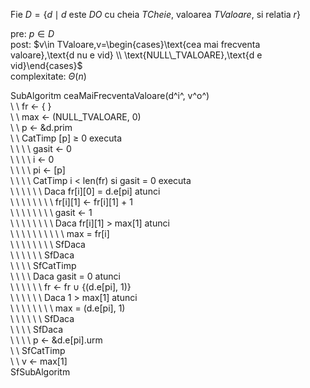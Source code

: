 Fie $D=\left\{d\mid d\text{ este }DO\text{ cu cheia }TCheie\text{, valoarea }TValoare\text{, si relatia }r\right\}$

pre: $p\in D$ \
post: $v\in TValoare,v=\begin{cases}\text{cea mai frecventa valoare},\text{d nu e vid} \\ \text{NULL\_TVALOARE},\text{d e vid}\end{cases}$ \
complexitate: $\Theta(n)$

SubAlgoritm ceaMaiFrecventaValoare(d^i^, v^o^) \
\	\	fr ← { } \
\	\	max ← (NULL\_TVALOARE, 0) \
\	\	p ← &d.prim \
\	\	CatTimp [p] $\ge$ 0 executa \
\	\	\	\	gasit ← 0 \
\	\	\	\	i ← 0 \
\	\	\	\	pi ← [p] \
\	\	\	\	CatTimp i < len(fr) si gasit = 0 executa \
\	\	\	\	\	\	Daca fr[i][0] = d.e[pi] atunci \
\	\	\	\	\	\	\	\	fr[i][1] ← fr[i][1] + 1 \
\	\	\	\	\	\	\	\	gasit ← 1 \
\	\	\	\	\	\	\	\	Daca fr[i][1] > max[1] atunci \
\	\	\	\	\	\	\	\	\	\	max = fr[i] \
\	\	\	\	\	\	\	\	SfDaca \
\	\	\	\	\	\	SfDaca \
\	\	\	\	SfCatTimp \
\	\	\	\	Daca gasit = 0 atunci \
\	\	\	\	\	\	fr ← fr $\cup$ {(d.e[pi], 1)} \
\	\	\	\	\	\	Daca 1 > max[1] atunci \
\	\	\	\	\	\	\	\	max = (d.e[pi], 1) \
\	\	\	\	\	\	SfDaca \
\	\	\	\	SfDaca \
\	\	\	\	p ← &d.e[pi].urm \
\	\	SfCatTimp \
\	\	v ← max[1] \
SfSubAlgoritm
